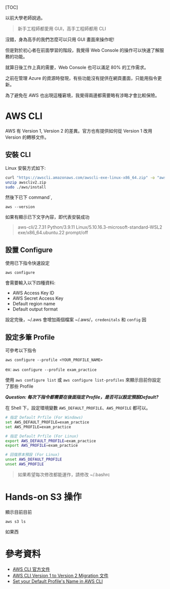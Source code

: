 

[TOC]




以前大學老師說過。

> 新手工程師都愛用 GUI，高手工程師都用 CLI

沒錯，身為高手的我們怎麼可以只用 GUI 畫面來操作呢!

但是對於初心者在前面學習的階段，我覺得 Web Console 的操作可以快速了解服務的功能。

就算日後工作上真的需要，Web Console 也可以滿足 80% 的工作需求。



之前在管理 Azure 的資源時發現，有些功能沒有提供在網頁畫面，只能用指令更新。

為了避免在 AWS 也出現這種窘境，我覺得兩邊都需要略有涉略才會比較保險。



# AWS CLI

AWS 有 Version 1, Version 2 的差異。官方也有提供如何從 Version 1 改用 Version 的轉移文件。



## 安裝 CLI

Linux 安裝方式如下:

```bash
curl "https://awscli.amazonaws.com/awscli-exe-linux-x86_64.zip" -o "awscliv2.zip"
unzip awscliv2.zip
sudo ./aws/install
```

然後下已下 command`,

```
aws --version
```



如果有顯示已下文字內容，即代表安裝成功

> aws-cli/2.7.31 Python/3.9.11 Linux/5.10.16.3-microsoft-standard-WSL2 exe/x86_64.ubuntu.22 prompt/off



## 設置 Configure

使用已下指令快速設定

```
aws configure
```

會需要輸入以下四種資料:

- AWS Access Key ID 
- AWS Secret Access Key 
- Default region name 
- Default output format

設定完後，~/.aws 會增加兩個檔案 ~/.aws/，`credenitals` 和 `config` 因



## 設定多筆 Profile

可參考以下指令

```
aws configure --profile <YOUR_PROFILE_NAME>
```

ex: `aws configure --profile exam_practice`



使用 `aws configure list` 或 `aws configure list-profiles` 來顯示目前你設定了那些 Profile



***Question: 每次下指令都需要在後面指定 Profile，是否可以設定預設Default?***

在 Shell 下，設定環境變數 `AWS_DEFAULT_PROFILE`、`AWS_PROFILE` 都可以。



```bash
# 指定 Default Prfile (For Windows)
set AWS_DEFAULT_PROFILE=exam_practice
set AWS_PROFILE=exam_practice

# 指定 Default Prfile (For Linux)
export AWS_DEFAULT_PROFILE=exam_practice
export AWS_PROFILE=exam_practice

# 回復原本預設 (For Linux)
unset AWS_DEFAULT_PROFILE
unset AWS_PROFILE
```



> 如果希望每次修改都能運作，請修改 ~/.bashrc





# Hands-on S3 操作

顯示目前目前

```
aws s3 ls
```



如果西



# 參考資料

- [AWS CLI 官方文件](https://aws.amazon.com/tw/cli/)
- [AWS CLI Version 1 to Version 2 Migration 文件](https://docs.aws.amazon.com/cli/latest/userguide/cliv2-migration.html)
- [Set your Default Profile's Name in AWS CLI](https://bobbyhadz.com/blog/aws-cli-set-default-profile)





